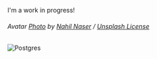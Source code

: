 I'm a work in progress!

###### Avatar [Photo](https://unsplash.com/photos/xljtGZ2-P3Y) by [Nahil Naser](https://unsplash.com/@nahilnaseer) / [Unsplash License](https://unsplash.com/license)

<!-- - 👋 Hi, I’m @cabbachew
- 👀 I’m interested in ...
- 🌱 I’m currently learning ...
- 💞️ I’m looking to collaborate on ...
- 📫 How to reach me ...
 -->
 
<!---
cabbachew/cabbachew is a ✨ special ✨ repository because its `README.md` (this file) appears on your GitHub profile.
You can click the Preview link to take a look at your changes.
--->

![Postgres](https://img.shields.io/badge/postgres-%23316192.svg?style=for-the-badge&logo=postgresql&logoColor=white)
